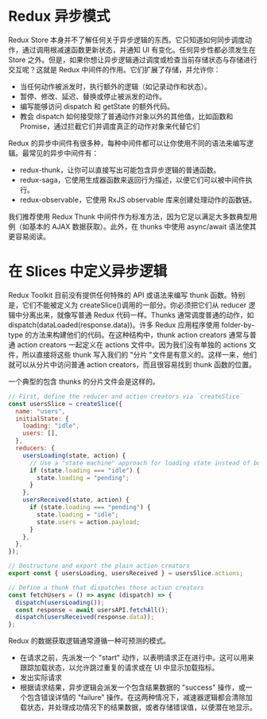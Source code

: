 # Redux 异步模式

Redux Store 本身并不了解任何关于异步逻辑的东西。它只知道如何同步调度动作，通过调用根减速函数更新状态，并通知 UI 有变化。任何异步性都必须发生在 Store 之外。但是，如果你想让异步逻辑通过调度或检查当前存储状态与存储进行交互呢？这就是 Redux 中间件的作用。它们扩展了存储，并允许你：

- 当任何动作被派发时，执行额外的逻辑（如记录动作和状态）。
- 暂停、修改、延迟、替换或停止被派发的动作。
- 编写能够访问 dispatch 和 getState 的额外代码。
- 教会 dispatch 如何接受除了普通动作对象以外的其他值，比如函数和 Promise，通过拦截它们并调度真正的动作对象来代替它们

Redux 的异步中间件有很多种，每种中间件都可以让你使用不同的语法来编写逻辑。最常见的异步中间件有：

- redux-thunk，让你可以直接写出可能包含异步逻辑的普通函数。
- redux-saga，它使用生成器函数来返回行为描述，以便它们可以被中间件执行。
- redux-observable，它使用 RxJS observable 库来创建处理动作的函数链。

我们推荐使用 Redux Thunk 中间件作为标准方法，因为它足以满足大多数典型用例（如基本的 AJAX 数据获取）。此外，在 thunks 中使用 async/await 语法使其更容易阅读。

# 在 Slices 中定义异步逻辑

Redux Toolkit 目前没有提供任何特殊的 API 或语法来编写 thunk 函数。特别是，它们不能被定义为 createSlice()调用的一部分。你必须把它们从 reducer 逻辑中分离出来，就像写普通 Redux 代码一样。Thunks 通常调度普通的动作，如 dispatch(dataLoaded(response.data))。许多 Redux 应用程序使用 folder-by-type 的方法来构建他们的代码。在这种结构中，thunk action creators 通常与普通 action creators 一起定义在 actions 文件中。因为我们没有单独的 actions 文件，所以直接将这些 thunk 写入我们的 "分片 "文件是有意义的。这样一来，他们就可以从分片中访问普通 action creators，而且很容易找到 thunk 函数的位置。

一个典型的包含 thunks 的分片文件会是这样的。

```js
// First, define the reducer and action creators via `createSlice`
const usersSlice = createSlice({
  name: "users",
  initialState: {
    loading: "idle",
    users: [],
  },
  reducers: {
    usersLoading(state, action) {
      // Use a "state machine" approach for loading state instead of booleans
      if (state.loading === "idle") {
        state.loading = "pending";
      }
    },
    usersReceived(state, action) {
      if (state.loading === "pending") {
        state.loading = "idle";
        state.users = action.payload;
      }
    },
  },
});

// Destructure and export the plain action creators
export const { usersLoading, usersReceived } = usersSlice.actions;

// Define a thunk that dispatches those action creators
const fetchUsers = () => async (dispatch) => {
  dispatch(usersLoading());
  const response = await usersAPI.fetchAll();
  dispatch(usersReceived(response.data));
};
```

Redux 的数据获取逻辑通常遵循一种可预测的模式。

- 在请求之前，先派发一个 "start" 动作，以表明请求正在进行中。这可以用来跟踪加载状态，以允许跳过重复的请求或在 UI 中显示加载指标。
- 发出实际请求
- 根据请求结果，异步逻辑会派发一个包含结果数据的 "success" 操作，或一个包含错误详情的 "failure" 操作。在这两种情况下，减速器逻辑都会清除加载状态，并处理成功情况下的结果数据，或者存储错误值，以便潜在地显示。
